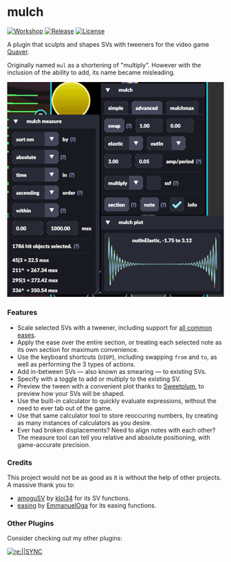 # mulch

[![Workshop](https://img.shields.io/steam/downloads/3254465397?color=8be9fd&logo=Steam&style=for-the-badge)](https://steamcommunity.com/sharedfiles/filedetails/?id=3254465397)
[![Release](https://img.shields.io/github/v/release/Emik03/mulch.svg?color=f8f9f2&logo=GitHub&style=for-the-badge)](https://github.com/Emik03/mulch/releases/latest)
[![License](https://img.shields.io/github/license/Emik03/mulch.svg?color=6272a4&style=for-the-badge)](https://github.com/Emik03/mulch/blob/main/LICENSE)

A plugin that sculpts and shapes SVs with tweeners for the video game [Quaver](https://github.com/Quaver/Quaver).

Originally named `mul` as a shortening of "multiply". However with the inclusion of the ability to add, its name became misleading.

![Preview Image](https://raw.githubusercontent.com/Emik03/mulch/main/steam_workshop_preview.png)

### Features

- Scale selected SVs with a tweener, including support for [all common eases](https://easings.net/).
- Apply the ease over the entire section, or treating each selected note as its own section for maximum convenience.
- Use the keyboard shortcuts (`UIOP`), including swapping `from` and `to`, as well as performing the 3 types of actions.
- Add in-between SVs — also known as smearing — to existing SVs.
- Specify with a toggle to add or multiply to the existing SV.
- Preview the tween with a convenient plot thanks to [Sweetplum](https://github.com/ESV-Sweetplum), to preview how your SVs will be shaped.
- Use the built-in calculator to quickly evaluate expressions, without the need to ever tab out of the game.
- Use that same calculator tool to store reoccuring numbers, by creating as many instances of calculators as you desire.
- Ever had broken displacements? Need to align notes with each other? The measure tool can tell you relative and absolute positioning, with game-accurate precision.

### Credits

This project would not be as good as it is without the help of other projects. A massive thank you to:
- [amoguSV](https://github.com/kloi34/amoguSV) by [kloi34](https://github.com/kloi34) for its SV functions.
- [easing](https://github.com/EmmanuelOga/easing) by [EmmanuelOga](https://github.com/EmmanuelOga) for its easing functions.

### Other Plugins

Consider checking out my other plugins:

[![re:||SYNC](https://img.shields.io/github/last-commit/Emik03/reSYNC?style=for-the-badge&logo=GitHub&label=re:||SYNC&color=ffb86c)](https://github.com/Emik03/reSYNC)
